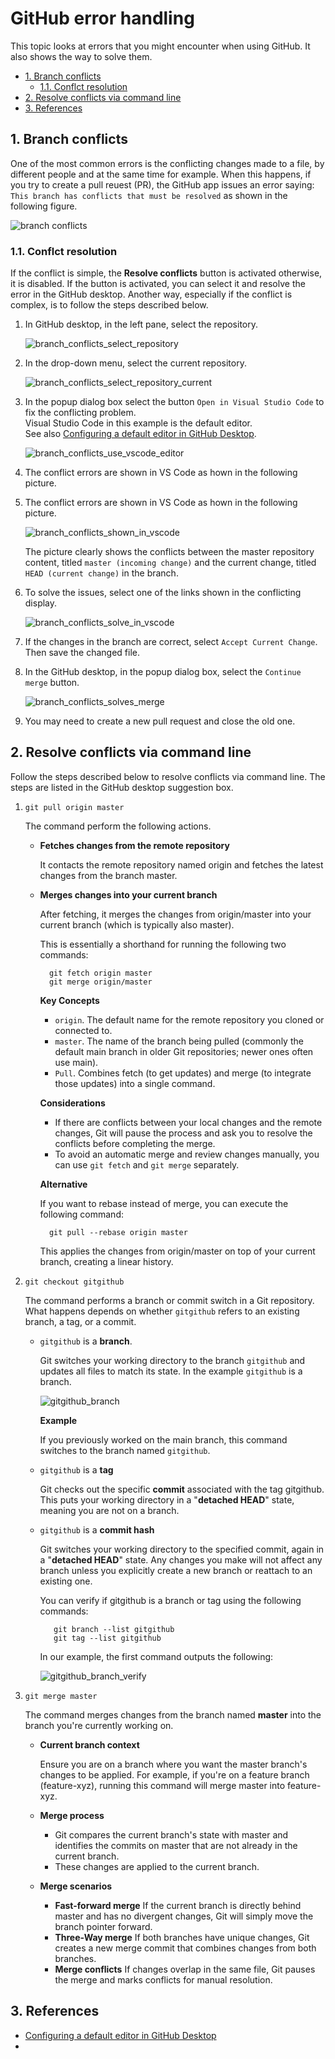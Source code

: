 # GitHub error handling <!-- omit from toc -->

This topic looks at errors that you might encounter when using GitHub. It also shows the way to solve them. 

- [1. Branch conflicts](#1-branch-conflicts)
  - [1.1. Conflct resolution](#11-conflct-resolution)
- [2. Resolve conflicts via command line](#2-resolve-conflicts-via-command-line)
- [3. References](#3-references)

## 1. Branch conflicts

One of the most common errors is the conflicting changes made to a file,
by different people and at the same time for example. When this happens,
if you try to create a pull reuest (PR), the GitHub app issues an error
saying: `This branch has conflicts that must be resolved` as shown in
the following figure.

![branch conflicts](../Resources/Images/GitHub/branch_conflicts.png)

### 1.1. Conflct resolution 

If the conflict is simple, the **Resolve conflicts** button is activated
otherwise, it is disabled. If the button is activated, you can select it
and resolve the error in the GitHub desktop. Another way, especially if
the conflict is complex, is to follow the steps described below. 

1. In GitHub desktop, in the left pane, select the repository.

    ![branch_conflicts_select_repository](../Resources/Images/GitHub/branch_conflicts_select_repository.png)

2. In the drop-down menu, select the current repository.

    ![branch_conflicts_select_repository_current](../Resources/Images/GitHub/branch_conflicts_select_repository_current.png)

3. In the popup dialog box select the button `Open in Visual Studio
   Code` to fix the conflicting problem.  
Visual Studio Code in this example is the default editor.  
   See also [Configuring a default editor in GitHub
   Desktop](https://docs.github.com/en/desktop/configuring-and-customizing-github-desktop/configuring-a-default-editor-in-github-desktop).  

    ![branch_conflicts_use_vscode_editor](../Resources/Images/GitHub/branch_conflicts_use_vscode_editor.png) 
4. The conflict errors are shown in VS Code as hown in the following picture.

4. The conflict errors are shown in VS Code as hown in the following picture. 

    ![branch_conflicts_shown_in_vscode](../Resources/Images/GitHub/branch_conflicts_shown_in_vscode.png)

    The picture clearly shows the conflicts between the master repository content, titled `master (incoming change)` and the current change, titled `HEAD (current change)` in the branch. 
5. To solve the issues, select one of the links shown in the conflicting display. 

    ![branch_conflicts_solve_in_vscode](../Resources/Images/GitHub/branch_conflicts_solve_in_vscode.png)

6. If the changes in the branch are correct, select `Accept Current Change`. Then save the changed file. 

7. In the GitHub desktop, in the popup dialog box, select the  `Continue merge` button. 

    ![branch_conflicts_solves_merge](../Resources/Images/GitHub/branch_conflicts_solved_merge.png)
8. You may need to create a new pull request and close the old one. 


## 2. Resolve conflicts via command line

Follow the steps described below to resolve conflicts via command line. The steps are listed in the GitHub desktop suggestion box.

1. `git pull origin master`

    The command perform the following actions.

    - **Fetches changes from the remote repository**

        It contacts the remote repository named origin and fetches the latest changes from the branch master.

    - **Merges changes into your current branch**

        After fetching, it merges the changes from origin/master into your current branch (which is typically also master).

        This is essentially a shorthand for running the following two commands:

            git fetch origin master
            git merge origin/master

        **Key Concepts**

        - `origin`. The default name for the remote repository you cloned or connected to.
        - `master`. The name of the branch being pulled (commonly the default main branch in older Git repositories; newer ones often use main).
        - `Pull`. Combines fetch (to get updates) and merge (to integrate those updates) into a single command.

        **Considerations**

        - If there are conflicts between your local changes and the remote changes, Git will pause the process and ask you to resolve the conflicts before completing the merge.
        - To avoid an automatic merge and review changes manually, you can use `git fetch` and `git merge` separately.

        **Alternative**

        If you want to rebase instead of merge, you can execute the following command:

            git pull --rebase origin master
            
        This applies the changes from origin/master on top of your current branch, creating a linear history. 

1. `git checkout gitgithub`

    The command performs a branch or commit switch in a Git repository. What happens depends on whether `gitgithub` refers to an existing branch, a tag, or a commit. 

   - `gitgithub` is a **branch**.

       Git switches your working directory to the branch `gitgithub` and updates all files to match its state.
       In the example `gitgithub` is a branch.

       ![gitgithub_branch](../Resources/Images/GitHub/gitgithub_branch.png)

       **Example**

       If you previously worked on the main branch, this command switches to the branch named `gitgithub`.

   - `gitgithub` is a **tag**

       Git checks out the specific **commit** associated with the tag gitgithub.
       This puts your working directory in a "**detached HEAD**" state, meaning you are not on a branch.

   - `gitgithub` is a **commit hash**

       Git switches your working directory to the specified commit, again in a "**detached HEAD**" state. Any changes you make will not affect any branch unless you explicitly create a new branch or reattach to an existing one.

        You can verify if gitgithub is a branch or tag using the following commands:

            git branch --list gitgithub
            git tag --list gitgithub

        In our example, the first command outputs the following:

        ![gitgithub_branch_verify](../Resources/Images/GitHub/gitgithub_branch_verify.png)

1. `git merge master`

    The command merges changes from the branch named **master** into the branch you're currently working on.

    - **Current branch context**

        Ensure you are on a branch where you want the master branch's changes to be applied. For example, if you're on a feature branch (feature-xyz), running this command will merge master into feature-xyz.

    - **Merge process**

      - Git compares the current branch's state with master and identifies the commits on master that are not already in the current branch.
      - These changes are applied to the current branch.

    - **Merge scenarios**

        - **Fast-forward merge**
            If the current branch is directly behind master and has no divergent changes, Git will simply move the branch pointer forward.
        - **Three-Way merge**
            If both branches have unique changes, Git creates a new merge commit that combines changes from both branches.
        - **Merge conflicts**
            If changes overlap in the same file, Git pauses the merge and marks conflicts for manual resolution.

## 3. References

- [Configuring a default editor in GitHub Desktop](https://docs.github.com/en/desktop/configuring-and-customizing-github-desktop/configuring-a-default-editor-in-github-desktop)
- 